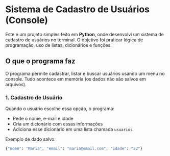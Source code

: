 # Sistema de Cadastro de Usuários (Console)

Este é um projeto simples feito em **Python**, onde desenvolvi um sistema de cadastro de usuários no terminal. O objetivo foi praticar lógica de programação, uso de listas, dicionários e funções.

## O que o programa faz

O programa permite cadastrar, listar e buscar usuários usando um menu no console. Tudo acontece em memória (os dados não são salvos em arquivos).

### 1. Cadastro de Usuário

Quando o usuário escolhe essa opção, o programa:

- Pede o nome, e-mail e idade
- Cria um dicionário com essas informações
- Adiciona esse dicionário em uma lista chamada `usuarios`

Exemplo de dado salvo:
```python
{"nome": "Maria", "email": "maria@email.com", "idade": "22"}
